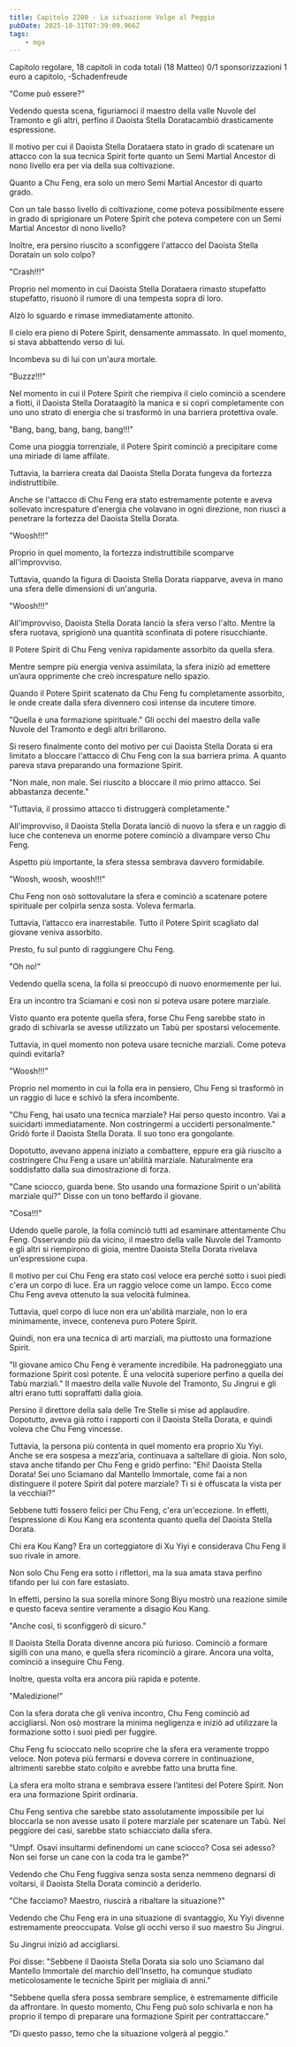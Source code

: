 ```yaml
---
title: Capitolo 2280 - La situazione Volge al Peggio
pubDate: 2025-10-31T07:39:09.966Z
tags:
    - mga
---
```



Capitolo regolare,
18 capitoli in coda totali (18 Matteo)
0/1 sponsorizzazioni 1 euro a capitolo,
-Schadenfreude


"Come può essere?"


Vedendo questa scena, figuriamoci il maestro della valle Nuvole del Tramonto e gli altri, perfino il Daoista Stella Doratacambiò drasticamente espressione.


Il motivo per cui il Daoista Stella Dorataera stato in grado di scatenare un attacco con la sua tecnica Spirit forte quanto un Semi Martial Ancestor di nono livello era per via della sua coltivazione.


Quanto a Chu Feng, era solo un mero Semi Martial Ancestor di quarto grado.


Con un tale basso livello di coltivazione, come poteva possibilmente essere in grado di sprigionare un Potere Spirit che poteva competere con un Semi Martial Ancestor di nono livello?


Inoltre, era persino riuscito a sconfiggere l'attacco del Daoista Stella Doratain un solo colpo?


"Crash!!!"


Proprio nel momento in cui Daoista Stella Dorataera rimasto stupefatto stupefatto, risuonò il rumore di una tempesta sopra di loro.


Alzò lo sguardo e rimase immediatamente attonito.


Il cielo era pieno di Potere Spirit, densamente ammassato. In quel momento, si stava abbattendo verso di lui.


Incombeva su di lui con un'aura mortale.


"Buzzz!!!"


Nel momento in cui il Potere Spirit che riempiva il cielo cominciò a scendere a fiotti, il Daoista Stella Dorataagitò la manica e si coprì completamente con uno uno strato di energia che si trasformò in una barriera protettiva ovale.


"Bang, bang, bang, bang, bang!!!"


Come una pioggia torrenziale, il Potere Spirit cominciò a precipitare come una miriade di lame affilate.


Tuttavia, la barriera creata dal Daoista Stella Dorata fungeva da fortezza indistruttibile.


Anche se l'attacco di Chu Feng era stato estremamente potente e aveva sollevato increspature d'energia che volavano in ogni direzione, non riuscì a penetrare la fortezza del Daoista Stella Dorata.


"Woosh!!!"


Proprio in quel momento, la fortezza indistruttibile scomparve all'improvviso.


Tuttavia, quando la figura di Daoista Stella Dorata riapparve, aveva in mano una sfera delle dimensioni di un'anguria.


"Woosh!!!"


All'improvviso, Daoista Stella Dorata lanciò la sfera verso l'alto. Mentre la sfera ruotava, sprigionò una quantità sconfinata di potere risucchiante.


Il Potere Spirit di Chu Feng veniva rapidamente assorbito da quella sfera.


Mentre sempre più energia veniva assimilata, la sfera iniziò ad emettere un’aura opprimente che creò increspature nello spazio.


Quando il Potere Spirit scatenato da Chu Feng fu completamente assorbito, le onde create dalla sfera divennero così intense da incutere timore.


"Quella è una formazione spirituale." Gli occhi del maestro della valle Nuvole del Tramonto e degli altri brillarono.


Si resero finalmente conto del motivo per cui Daoista Stella Dorata si era limitato a bloccare l'attacco di Chu Feng con la sua barriera prima. A quanto pareva stava preparando una formazione Spirit.


"Non male, non male. Sei riuscito a bloccare il mio primo attacco. Sei abbastanza decente."


"Tuttavia, il prossimo attacco ti distruggerà completamente."


All'improvviso, il Daoista Stella Dorata lanciò di nuovo la sfera e un raggio di luce che conteneva un enorme potere cominciò a divampare verso Chu Feng.


Aspetto più importante, la sfera stessa sembrava davvero formidabile.


"Woosh, woosh, woosh!!!"


Chu Feng non osò sottovalutare la sfera e cominciò a scatenare potere spirituale per colpirla senza sosta. Voleva fermarla.


Tuttavia, l’attacco era inarrestabile. Tutto il Potere Spirit scagliato dal giovane veniva assorbito.


Presto, fu sul punto di raggiungere Chu Feng.


"Oh no!"


Vedendo quella scena, la folla si preoccupò di nuovo enormemente per lui.


Era un incontro tra Sciamani e così non si poteva usare potere marziale.


Visto quanto era potente quella sfera, forse Chu Feng sarebbe stato in grado di schivarla se avesse utilizzato un Tabù per spostarsi velocemente.


Tuttavia, in quel momento non poteva usare tecniche marziali. Come poteva quindi evitarla?


"Woosh!!!"


Proprio nel momento in cui la folla era in pensiero, Chu Feng si trasformò in un raggio di luce e schivò la sfera incombente.


"Chu Feng, hai usato una tecnica marziale? Hai perso questo incontro. Vai a suicidarti immediatamente. Non costringermi a ucciderti personalmente." Gridò forte il Daoista Stella Dorata. Il suo tono era gongolante.


Dopotutto, avevano appena iniziato a combattere, eppure era già riuscito a costringere Chu Feng a usare un'abilità marziale. Naturalmente era soddisfatto dalla sua dimostrazione di forza.


"Cane sciocco, guarda bene. Sto usando una formazione Spirit o un'abilità marziale qui?" Disse con un tono beffardo il giovane.


"Cosa!!!"


Udendo quelle parole, la folla cominciò tutti ad esaminare attentamente Chu Feng. Osservando più da vicino, il maestro della valle Nuvole del Tramonto e gli altri si riempirono di gioia, mentre Daoista Stella Dorata rivelava un'espressione cupa.


Il motivo per cui Chu Feng era stato così veloce era perché sotto i suoi piedi c'era un corpo di luce. Era un raggio veloce come un lampo. Ecco come Chu Feng aveva ottenuto la sua velocità fulminea.


Tuttavia, quel corpo di luce non era un'abilità marziale, non lo era minimamente, invece, conteneva puro Potere Spirit.


Quindi, non era una tecnica di arti marziali, ma piuttosto una formazione Spirit.


"Il giovane amico Chu Feng è veramente incredibile. Ha padroneggiato una formazione Spirit così potente. È una velocità superiore perfino a quella dei Tabù marziali." Il maestro della valle Nuvole del Tramonto, Su Jingrui e gli altri erano tutti sopraffatti dalla gioia.


Persino il direttore della sala delle Tre Stelle si mise ad applaudire. Dopotutto, aveva già rotto i rapporti con il Daoista Stella Dorata, e quindi voleva che Chu Feng vincesse.


Tuttavia, la persona più contenta in quel momento era proprio Xu Yiyi. Anche se era sospesa a mezz’aria, continuava a saltellare di gioia. Non solo, stava anche tifando per Chu Feng e gridò perfino: "Ehi! Daoista Stella Dorata! Sei uno Sciamano dal Mantello Immortale, come fai a non distinguere il potere Spirit dal potere marziale? Ti si è offuscata la vista per la vecchiai?”


Sebbene tutti fossero felici per Chu Feng, c'era un'eccezione. In effetti, l’espressione di Kou Kang era scontenta quanto quella del Daoista Stella Dorata.


Chi era Kou Kang? Era un corteggiatore di Xu Yiyi e considerava Chu Feng il suo rivale in amore.


Non solo Chu Feng era sotto i riflettori, ma la sua amata stava perfino tifando per lui con fare estasiato.


In effetti, persino la sua sorella minore Song Biyu mostrò una reazione simile e questo faceva sentire veramente a disagio Kou Kang.


"Anche così, ti sconfiggerò di sicuro."


Il Daoista Stella Dorata divenne ancora più furioso. Cominciò a formare sigilli con una mano, e quella sfera ricominciò a girare. Ancora una volta, cominciò a inseguire Chu Feng.


Inoltre, questa volta era ancora più rapida e potente.


"Maledizione!"


Con la sfera dorata che gli veniva incontro, Chu Feng cominciò ad accigliarsi. Non osò mostrare la minima negligenza e iniziò ad utilizzare la formazione sotto i suoi piedi per fuggire.


Chu Feng fu scioccato nello scoprire che la sfera era veramente troppo veloce. Non poteva più fermarsi e doveva correre in continuazione, altrimenti sarebbe stato colpito e avrebbe fatto una brutta fine.


La sfera era molto strana e sembrava essere l’antitesi del Potere Spirit. Non era una formazione Spirit ordinaria.


Chu Feng sentiva che sarebbe stato assolutamente impossibile per lui bloccarla se non avesse usato il potere marziale per scatenare un Tabù. Nel peggiore dei casi, sarebbe stato schiacciato dalla sfera.


"Umpf. Osavi insultarmi definendomi un cane sciocco? Cosa sei adesso? Non sei forse un cane con la coda tra le gambe?"


Vedendo che Chu Feng fuggiva senza sosta senza nemmeno degnarsi di voltarsi, il Daoista Stella Dorata cominciò a deriderlo.


"Che facciamo? Maestro, riuscirà a ribaltare la situazione?"


Vedendo che Chu Feng era in una situazione di svantaggio, Xu Yiyi divenne estremamente preoccupata. Volse gli occhi verso il suo maestro Su Jingrui.


Su Jingrui iniziò ad accigliarsi.


Poi disse: "Sebbene il Daoista Stella Dorata sia solo uno Sciamano dal Mantello Immortale del marchio dell'Insetto, ha comunque studiato meticolosamente le tecniche Spirit per migliaia di anni."


"Sebbene quella sfera possa sembrare semplice, è estremamente difficile da affrontare. In questo momento, Chu Feng può solo schivarla e non ha proprio il tempo di preparare una formazione Spirit per contrattaccare."


"Di questo passo, temo che la situazione volgerà al peggio.”


